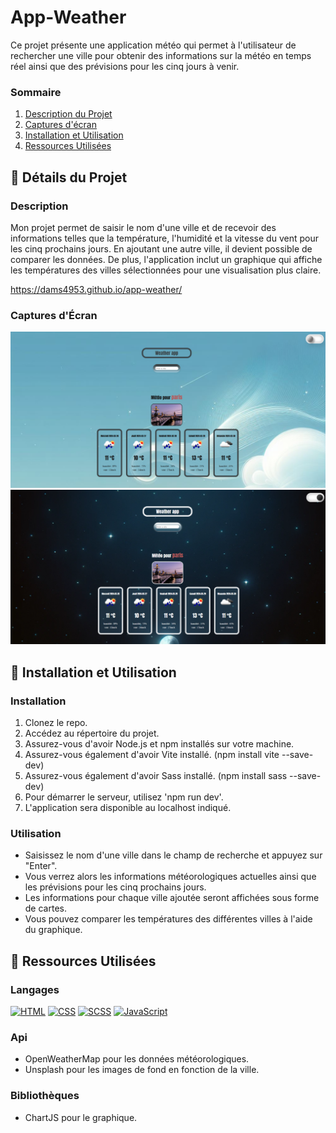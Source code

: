 # App-Weather

Ce projet présente une application météo qui permet à l'utilisateur de rechercher une ville pour obtenir des informations sur la météo en temps réel ainsi que des prévisions pour les cinq jours à venir.

### Sommaire

1. [Description du Projet](#description)
2. [Captures d'écran](#captures-décran)
3. [Installation et Utilisation](#installation)
4. [Ressources Utilisées](#langages)

## 📌 Détails du Projet

### Description

Mon projet permet de saisir le nom d'une ville et de recevoir des informations telles que la température, l'humidité et la vitesse du vent pour les cinq prochains jours. En ajoutant une autre ville, il devient possible de comparer les données. De plus, l'application inclut un graphique qui affiche les températures des villes sélectionnées pour une visualisation plus claire.

https://dams4953.github.io/app-weather/

### Captures d'Écran
![Capture d'écran de l'application](weather1.png)
![Capture d'écran de l'application](weather2.png)

## 📌 Installation et Utilisation

### Installation
1. Clonez le repo.
2. Accédez au répertoire du projet.
3. Assurez-vous d'avoir Node.js et npm installés sur votre machine.
4. Assurez-vous également d'avoir Vite installé. (npm install vite --save-dev)
5. Assurez-vous également d'avoir Sass installé. (npm install sass --save-dev)
6. Pour démarrer le serveur, utilisez 'npm run dev'.
7. L'application sera disponible au localhost indiqué.

### Utilisation
- Saisissez le nom d'une ville dans le champ de recherche et appuyez sur "Enter".
- Vous verrez alors les informations météorologiques actuelles ainsi que les prévisions pour les cinq prochains jours.
- Les informations pour chaque ville ajoutée seront affichées sous forme de cartes.
- Vous pouvez comparer les températures des différentes villes à l'aide du graphique.
    
## 📌 Ressources Utilisées

### Langages

[![HTML](https://img.shields.io/badge/HTML-orange?style=flat-square&logo=html5)](https://www.w3.org/html/)
[![CSS](https://img.shields.io/badge/CSS-blue?style=flat-square&logo=css3)](https://www.w3.org/Style/CSS/)
[![SCSS](https://img.shields.io/badge/SCSS-purple?style=flat-square&logo=sass)](https://sass-lang.com/)
[![JavaScript](https://img.shields.io/badge/JavaScript-yellow?style=flat-square&logo=javascript)](https://www.javascript.com/)

### Api

- OpenWeatherMap pour les données météorologiques.
- Unsplash pour les images de fond en fonction de la ville.

### Bibliothèques

- ChartJS pour le graphique.
